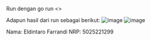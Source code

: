 Run dengan go run <<Nama File>>

Adapun hasil dari run sebagai berikut:
![image](https://github.com/user-attachments/assets/c2cf09cc-cc2f-4afe-8d6d-4661ab453e9e)
![image](https://github.com/user-attachments/assets/ff1286cb-83c3-4f67-962a-92a36e230e3c)


Nama: Eldintaro Farrandi
NRP: 5025221299
